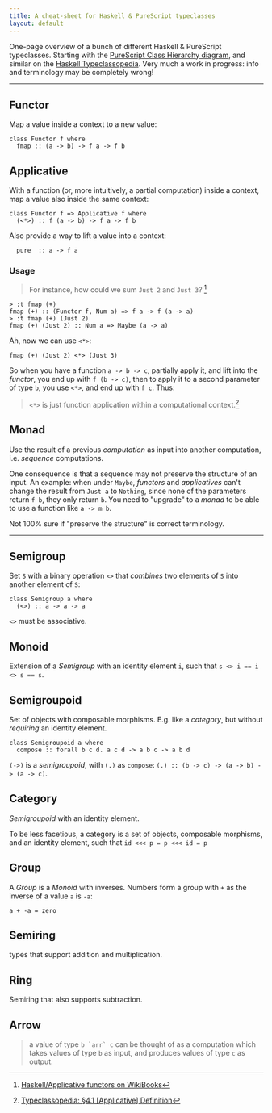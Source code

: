 ```yaml
---
title: A cheat-sheet for Haskell & PureScript typeclasses
layout: default
---
```


One-page overview of a bunch of different Haskell & PureScript
typeclasses. Starting with the
[PureScript Class Hierarchy diagram](https://pursuit.purescript.org/packages/purescript-control/2.0.0),
and similar on the
[Haskell Typeclassopedia](https://wiki.haskell.org/Typeclassopedia#Introduction). Very
much a work in progress: info and terminology may be completely wrong!

---

## Functor

Map a value inside a context to a new value:

```
class Functor f where
  fmap :: (a -> b) -> f a -> f b
```

## Applicative

With a function (or, more intuitively, a partial computation) inside a
context, map a value also inside the same context:

```
class Functor f => Applicative f where
  (<*>) :: f (a -> b) -> f a -> f b
```


Also provide a way to lift a value into a context:

```
  pure  :: a -> f a
```

### Usage

> For instance, how could we sum `Just 2` and `Just 3`? [^haskellbook-applicative]

```
> :t fmap (+)
fmap (+) :: (Functor f, Num a) => f a -> f (a -> a)
> :t fmap (+) (Just 2)
fmap (+) (Just 2) :: Num a => Maybe (a -> a)
```

Ah, now we can use `<*>`:

```
fmap (+) (Just 2) <*> (Just 3)
```

So when you have a function `a -> b -> c`, partially apply it, and
lift into the *functor*, you end up with `f (b -> c)`, then to apply
it to a second parameter of type `b`, you use `<*>`, and end up with
`f c`. Thus:

> `<*>` is just function application within a computational
> context.[^typeclassopedia-applicative]

[^typeclassopedia-applicative]: [Typeclassopedia: §4.1 \[Applicative\] Definition](https://wiki.haskell.org/Typeclassopedia#Definition_2)
[^haskellbook-applicative]: [Haskell/Applicative functors on WikiBooks](https://en.wikibooks.org/wiki/Haskell/Applicative_functors)

## Monad

Use the result of a previous *computation* as input into another
computation, i.e. *sequence* computations.

One consequence is that a sequence may not preserve the structure of
an input. An example: when under `Maybe`, *functors* and
*applicatives* can't change the result from `Just a` to `Nothing`,
since none of the parameters return `f b`, they only return `b`. You
need to "upgrade" to a *monad* to be able to use a function like `a ->
m b`.

<aside>
Not 100% sure if "preserve the structure" is correct terminology.
</aside>

---

## Semigroup

Set `S` with a binary operation `<>` that *combines* two elements of
`S` into another element of `S`:

```
class Semigroup a where
  (<>) :: a -> a -> a
```

`<>` must be associative.

## Monoid

Extension of a *Semigroup* with an identity element `i`, such that `s
<> i == i <> s == s`.

## Semigroupoid

Set of objects with composable morphisms. E.g. like a *category*, but
without *requiring* an identity element.

```
class Semigroupoid a where
  compose :: forall b c d. a c d -> a b c -> a b d
```

`(->)` is a *semigroupoid*, with `(.)` as `compose`: `(.) :: (b -> c) ->
(a -> b) -> (a -> c)`.


## Category

*Semigroupoid* with an identity element.

To be less facetious, a category is a set of objects, composable
morphisms, and an identity element, such that `id <<< p = p <<< id = p`

## Group

A *Group* is a *Monoid* with inverses. Numbers form a group with `+`
as the inverse of a value `a` is `-a`:

```
a + -a = zero
```

## Semiring

types that support addition and multiplication.

## Ring

Semiring that also supports subtraction.

## Arrow

> a value of type ``b `arr` c`` can be thought of as a computation
> which takes values of type `b` as input, and produces values of type
> `c` as output.
